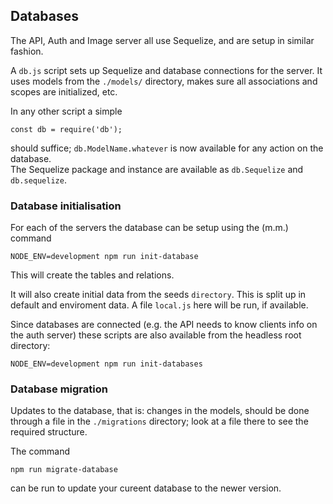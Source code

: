 ## Databases

The API, Auth and Image server all use Sequelize, and are setup in similar fashion.

A `db.js` script sets up Sequelize and database connections for the server. It uses models from the `./models/` directory, makes sure all associations and scopes are initialized, etc.

In any other script a simple 
```
const db = require('db');
```
should suffice; `db.ModelName.whatever` is now available for any action on the database.  
The Sequelize package and instance are available as `db.Sequelize` and `db.sequelize`.

### Database initialisation

For each of the servers the database can be setup using the (m.m.) command 
```
NODE_ENV=development npm run init-database
```
This will create the tables and relations.

It will also create initial data from the seeds `directory`. This is split up in default and enviroment data. A file `local.js` here will be run, if available.

Since databases are connected (e.g. the API needs to know clients info on the auth server) these scripts are also available from the headless root directory:
```
NODE_ENV=development npm run init-databases
```

### Database migration

Updates to the database, that is: changes in the models, should be done through a file in the `./migrations` directory; look at a file there to see the required structure.

The command 
```
npm run migrate-database
```
can be run to update your cureent database to the newer version.



